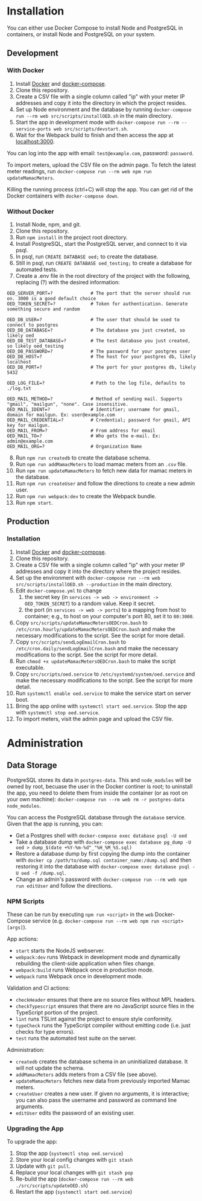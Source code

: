 # Installation #
You can either use Docker Compose to install Node and PostgreSQL in containers, or install Node and PostgreSQL on your system.

## Development ##

### With Docker ###
1. Install [Docker](https://docs.docker.com/engine/installation/) and [docker-compose](https://docs.docker.com/compose/install/).
1. Clone this repository.
1. Create a CSV file with a single column called "ip" with your meter IP addresses and copy it into the directory in which the project resides.
1. Set up Node environment and the database by running ```docker-compose run --rm web src/scripts/installOED.sh``` in the main directory.
1. Start the app in development mode with ```docker-compose run --rm --service-ports web src/scripts/devstart.sh```.
1. Wait for the Webpack build to finish and then access the app at [localhost:3000](http://localhost:3000).

You can log into the app with email: `test@example.com`, password: `password`.

To import meters, upload the CSV file on the admin page. To fetch the latest meter readings, run ```docker-compose run --rm web npm run updateMamacMeters```.

Killing the running process (ctrl+C) will stop the app. You can get rid of the Docker containers with ```docker-compose down```.

### Without Docker ###
1. Install Node, npm, and git.
1. Clone this repository.
1. Run ```npm install``` in the project root directory.
1. Install PostgreSQL, start the PostgreSQL server, and connect to it via psql.
1. In psql, run ```CREATE DATABASE oed;``` to create the database.
1. Still in psql, run ```CREATE DATABASE oed_testing;``` to create a database for automated tests.
1. Create a .env file in the root directory of the project with the following, replacing (?) with the desired information: <br>
```
OED_SERVER_PORT=?              # The port that the server should run on. 3000 is a good default choice
OED_TOKEN_SECRET=?             # Token for authentication. Generate something secure and random

OED_DB_USER=?                  # The user that should be used to connect to postgres
OED_DB_DATABASE=?              # The database you just created, so likely oed
OED_DB_TEST_DATABASE=?         # The test database you just created, so likely oed_testing
OED_DB_PASSWORD=?              # The password for your postgres user
OED_DB_HOST=?                  # The host for your postgres db, likely localhost
OED_DB_PORT=?                  # The port for your postgres db, likely 5432

OED_LOG_FILE=?                 # Path to the log file, defaults to ./log.txt

OED_MAIL_METHOD=?		   	   # Method of sending mail. Supports "gmail", "mailgun", "none". Case insensitive.
OED_MAIL_IDENT=?               # Identifier; username for gmail, domain for mailgun. Ex: user@example.com
OED_MAIL_CREDENTIAL=?		   # Credential; password for gmail, API key for mailgun.
OED_MAIL_FROM=?                # From address for email
OED_MAIL_TO=?                  # Who gets the e-mail. Ex: admin@example.com
OED_MAIL_ORG=?	               # Organization Name
```
8. Run ```npm run createdb``` to create the database schema.
1. Run `npm run addMamacMeters` to load mamac meters from an `.csv` file.
1. Run `npm run updateMamacMeters` to fetch new data for mamac meters in the database.
1. Run `npm run createUser` and follow the directions to create a new admin user.
1. Run ```npm run webpack:dev``` to create the Webpack bundle.
1. Run ```npm start```.


## Production ##
### Installation ###
1. Install [Docker](https://docs.docker.com/engine/installation/) and [docker-compose](https://docs.docker.com/compose/install/).
1. Clone this repository.
1. Create a CSV file with a single column called "ip" with your meter IP addresses and copy it into the directory where the project resides.
1. Set up the environment with `docker-compose run --rm web src/scripts/installOED.sh --production` in the main directory.
1. Edit ```docker-compose.yml``` to change
	1. the secret key (in `services -> web -> environment -> OED_TOKEN_SECRET`) to a random value. Keep it secret.
	1. the port (in `services -> web -> ports`) to a mapping from host to container; e.g., to host on your computer's port 80, set it to `80:3000`.
1. Copy ```src/scripts/updateMamacMetersOEDCron.bash``` to ```/etc/cron.hourly/updateMamacMetersOEDCron.bash``` and make the necessary modifications to the script. See the script for more detail.
1. Copy ```src/scripts/sendLogEmailCron.bash``` to ```/etc/cron.daily/sendLogEmailCron.bash``` and make the necessary modifications to the script. See the script for more detail.
1. Run ```chmod +x updateMamacMetersOEDCron.bash``` to make the script executable.
1. Copy ```src/scripts/oed.service``` to ```/etc/systemd/system/oed.service``` and make the necessary modifications to the script. See the script for more detail.
1. Run ```systemctl enable oed.service``` to make the service start on server boot.
1. Bring the app online with ```systemctl start oed.service```. Stop the app with ```systemctl stop oed.service```.
1. To import meters, visit the admin page and upload the CSV file.



# Administration #

## Data Storage ##

PostgreSQL stores its data in `postgres-data`. This and `node_modules` will be owned by root, becuase the user in the Docker continer is root; to uninstall the app, you need to delete them from inside the container (or as root on your own machine): ```docker-compose run --rm web rm -r postgres-data node_modules```.

You can access the PostgreSQL database through the `database` service. Given that the app is running, you can:

* Get a Postgres shell with `docker-compose exec database psql -U oed`
* Take a database dump with `docker-compose exec database pg_dump -U oed > dump_$(date +%Y-%m-%d"_"%H_%M_%S.sql)`
* Restore a database dump by first copying the dump into the container with `docker cp /path/to/dump.sql container_name:/dump.sql` and then restoring it into the database with `docker-compose exec database psql -U oed -f /dump.sql`.
* Change an admin's password with `docker-compose run --rm web npm run editUser` and follow the directions.

### NPM Scripts ###

These can be run by executing `npm run <script>` in the `web` Docker-Compose service (e.g. `docker-compose run --rm web npm run <script> [args]`).

App actions:
* `start` starts the NodeJS webserver.
* `webpack:dev` runs Webpack in development mode and dynamically rebuilding the client-side application when files change.
* `webpack:build` runs Webpack once in production mode.
* `webpack` runs Webpack once in development mode.

Validation and CI actions:
* `checkHeader` ensures that there are no source files without MPL headers.
* `checkTypescript` ensures that there are no JavaScript source files in the TypeScript portion of the project.
* `lint` runs TSLint against the project to ensure style conformity.
* `typeCheck` runs the TypeScript compiler without emitting code (i.e. just checks for type errors).
* `test` runs the automated test suite on the server.

Administration:
* `createdb` creates the database schema in an uninitialized database. It will not update the schema.
* `addMamacMeters` adds meters from a CSV file (see above).
* `updateMamacMeters` fetches new data from previously imported Mamac meters.
* `createUser` creates a new user. If given no arguments, it is interactive; you can also pass the username and password as command line arguments.
* `editUser` edits the password of an existing user.

### Upgrading the App ###

To upgrade the app:
1. Stop the app (`systemctl stop oed.service`)
1. Store your local config changes with `git stash` 
1. Update with `git pull`. 
1. Replace your local changes with `git stash pop`
1. Re-build the app (`docker-compose run --rm web ./src/scripts/updateOED.sh`)
1. Restart the app (`systemctl start oed.service`)
